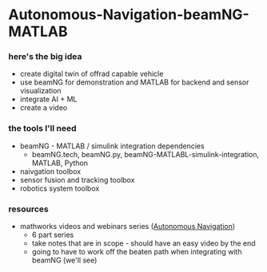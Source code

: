# Autonomous-Navigation-beamNG-MATLAB

### here's the big idea

* create digital twin of offrad capable vehicle
* use beamNG for demonstration and MATLAB for backend and sensor visualization
* integrate AI + ML
* create a video

### the tools I'll need

* beamNG - MATLAB / simulink integration dependencies
  * beamNG.tech, beamNG.py, beamNG-MATLABL-simulink-integration, MATLAB, Python
* naivgation toolbox
* sensor fusion and tracking toolbox
* robotics system toolbox

### resources

* mathworks videos and webinars series ([Autonomous Navigation](https://www.mathworks.com/videos/series/autonomous-navigation.html))
  * 6 part series
  * take notes that are in scope - should have an easy video by the end
  * going to have to work off the beaten path when integrating with beamNG (we'll see)
